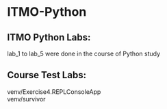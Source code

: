 # ITMO-Python
## ITMO Python Labs:<br>


lab_1 to lab_5 were done in the course of Python study<br>

## Course Test Labs:
venv/Exercise4.REPLConsoleApp<br>
venv/survivor
